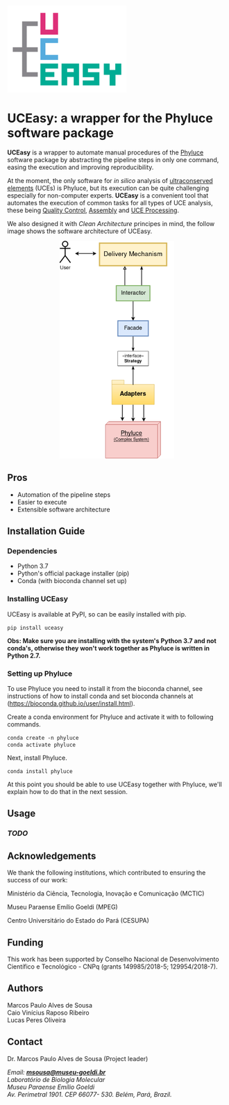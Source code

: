 <p>
    <img src="doc/img/UCEasy_logo.jpg" height="200px">
</p>

# UCEasy: a wrapper for the Phyluce software package

__UCEasy__ is a wrapper to automate manual procedures of the [Phyluce](https://phyluce.readthedocs.io/en/latest) software package by abstracting the pipeline steps in only one command, easing the execution and improving reproducibility.


At the moment, the only software for _in silico_ analysis of [ultraconserved elements](https://www.ultraconserved.org/) (UCEs) is Phyluce, but its execution can be quite challenging especially for non-computer experts.
__UCEasy__ is a convenient tool that automates the execution of common tasks for all types of UCE analysis, these being [Quality Control](https://phyluce.readthedocs.io/en/latest/quality-control.html), [Assembly](https://phyluce.readthedocs.io/en/latest/assembly.html) and [UCE Processing](https://phyluce.readthedocs.io/en/latest/uce-processing.html).

We also designed it with _Clean Architecture_ principes in mind, the follow image shows the software architecture of UCEasy.

<p align="center">
    <img src="doc/img/uceasy_architecture.png" height="500px">
</p>
    
## Pros
* Automation of the pipeline steps
* Easier to execute
* Extensible software architecture


## Installation Guide
### Dependencies
* Python 3.7
* Python's official package installer (pip)
* Conda (with bioconda channel  set up)

### Installing UCEasy
UCEasy is available at PyPI, so can be easily installed with pip.
```
pip install uceasy
```
__Obs: Make sure you are installing with the system's Python 3.7 and not conda's, otherwise they won't work together as Phyluce is written in Python 2.7.__

### Setting up Phyluce
To use Phyluce you need to install it from the bioconda channel, see instructions of how to install conda and set bioconda channels at (https://bioconda.github.io/user/install.html).

Create a conda environment for Phyluce and activate it with to following commands.
```
conda create -n phyluce
conda activate phyluce
```
Next, install Phyluce.
```
conda install phyluce
```
At this point you should be able to use UCEasy together with Phyluce, we'll explain how to do that in the next session.

## Usage
### _TODO_

## Acknowledgements

We thank the following institutions, which contributed to ensuring the success of our work:

Ministério da Ciência, Tecnologia, Inovação e Comunicação (MCTIC)
    
Museu Paraense Emílio Goeldi (MPEG)
    
Centro Universitário do Estado do Pará (CESUPA)

## Funding

This work has been supported by Conselho Nacional de Desenvolvimento Científico e Tecnológico - CNPq (grants 149985/2018-5; 129954/2018-7).

## Authors

 Marcos Paulo Alves de Sousa<br>
 Caio Vinícius Raposo Ribeiro <br>
 Lucas Peres Oliveira
 
 ## Contact
 
Dr. Marcos Paulo Alves de Sousa (Project leader)

_Email: **msousa@museu-goeldi.br**_<br>
_Laboratório de Biologia Molecular_<br>
_Museu Paraense Emílio Goeldi_<br>
_Av. Perimetral 1901. CEP 66077- 530. Belém, Pará, Brazil._
